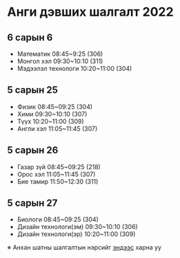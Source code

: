 # Анги дэвших шалгалт 2022

## 6 сарын 6
- Математик 08:45~9:25 (306)
- Монгол хэл 09:30~10:10 (311)
- Мэдээлэл технологи 10:20~11:00 (304)

## 5 сарын 25
- Физик 08:45~09:25 (304)
- Хими 09:30~10:10 (307)
- Түүх 10:20~11:00 (309)
- Англи хэл 11:05~11:45 (307)

## 5 сарын 26
- Газар зүй 08:45~09:25 (218)
- Орос хэл 11:05~11:45 (307)
- Бие тамир 11:50~12:30 (311)

## 5 сарын 27
- Биологи 08:45~09:25 (304)
- Дизайн технологи(эм) 09:30~10:10 (306)
- Дизайн технологи(эр) 10:20~11:00 (309)


※ Анхан шатны шалгалтын нэрсийг [эндээс](./examUser) харна уу
